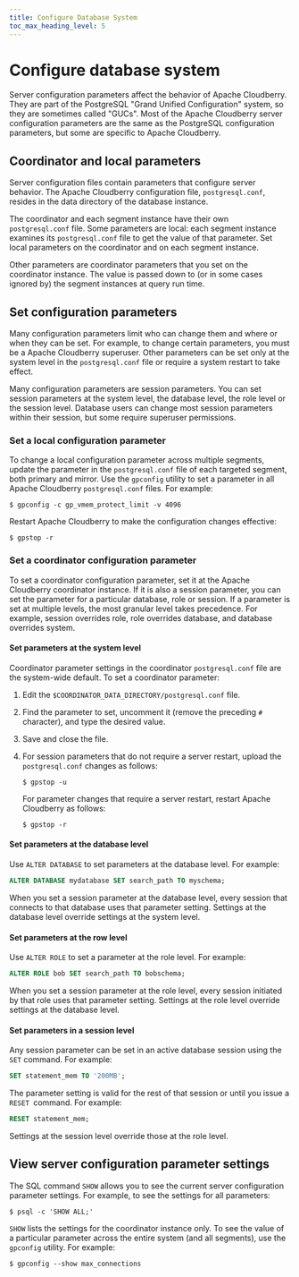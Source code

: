 ```yaml
---
title: Configure Database System
toc_max_heading_level: 5
---
```


# Configure database system

Server configuration parameters affect the behavior of Apache Cloudberry. They are part of the PostgreSQL "Grand Unified Configuration" system, so they are sometimes called "GUCs". Most of the Apache Cloudberry server configuration parameters are the same as the PostgreSQL configuration parameters, but some are specific to Apache Cloudberry.

## Coordinator and local parameters

Server configuration files contain parameters that configure server behavior. The Apache Cloudberry configuration file, `postgresql.conf`, resides in the data directory of the database instance.

The coordinator and each segment instance have their own `postgresql.conf` file. Some parameters are local: each segment instance examines its `postgresql.conf` file to get the value of that parameter. Set local parameters on the coordinator and on each segment instance.

Other parameters are coordinator parameters that you set on the coordinator instance. The value is passed down to (or in some cases ignored by) the segment instances at query run time.

## Set configuration parameters

Many configuration parameters limit who can change them and where or when they can be set. For example, to change certain parameters, you must be a Apache Cloudberry superuser. Other parameters can be set only at the system level in the `postgresql.conf` file or require a system restart to take effect.

Many configuration parameters are session parameters. You can set session parameters at the system level, the database level, the role level or the session level. Database users can change most session parameters within their session, but some require superuser permissions.

### Set a local configuration parameter

To change a local configuration parameter across multiple segments, update the parameter in the `postgresql.conf` file of each targeted segment, both primary and mirror. Use the `gpconfig` utility to set a parameter in all Apache Cloudberry `postgresql.conf` files. For example:

```shell
$ gpconfig -c gp_vmem_protect_limit -v 4096
```

Restart Apache Cloudberry to make the configuration changes effective:

```shell
$ gpstop -r
```

### Set a coordinator configuration parameter

To set a coordinator configuration parameter, set it at the Apache Cloudberry coordinator instance. If it is also a session parameter, you can set the parameter for a particular database, role or session. If a parameter is set at multiple levels, the most granular level takes precedence. For example, session overrides role, role overrides database, and database overrides system.

#### Set parameters at the system level

Coordinator parameter settings in the coordinator `postgresql.conf` file are the system-wide default. To set a coordinator parameter:

1. Edit the `$COORDINATOR_DATA_DIRECTORY/postgresql.conf` file.
2. Find the parameter to set, uncomment it (remove the preceding `#` character), and type the desired value.
3. Save and close the file.
4. For session parameters that do not require a server restart, upload the `postgresql.conf` changes as follows:

    ```shell
    $ gpstop -u
    ```

    For parameter changes that require a server restart, restart Apache Cloudberry as follows:

    ```shell
    $ gpstop -r
    ```

#### Set parameters at the database level

Use `ALTER DATABASE` to set parameters at the database level. For example:

```sql
ALTER DATABASE mydatabase SET search_path TO myschema;
```

When you set a session parameter at the database level, every session that connects to that database uses that parameter setting. Settings at the database level override settings at the system level.

#### Set parameters at the row level

Use `ALTER ROLE` to set a parameter at the role level. For example:

```sql
ALTER ROLE bob SET search_path TO bobschema;
```

When you set a session parameter at the role level, every session initiated by that role uses that parameter setting. Settings at the role level override settings at the database level.

#### Set parameters in a session level

Any session parameter can be set in an active database session using the `SET` command. For example:

```sql
SET statement_mem TO '200MB';
```

The parameter setting is valid for the rest of that session or until you issue a `RESET `command. For example:

```sql
RESET statement_mem;
```

Settings at the session level override those at the role level.

## View server configuration parameter settings

The SQL command `SHOW` allows you to see the current server configuration parameter settings. For example, to see the settings for all parameters:

```shell
$ psql -c 'SHOW ALL;'
```

`SHOW` lists the settings for the coordinator instance only. To see the value of a particular parameter across the entire system (and all segments), use the `gpconfig` utility. For example:

```shell
$ gpconfig --show max_connections
```
